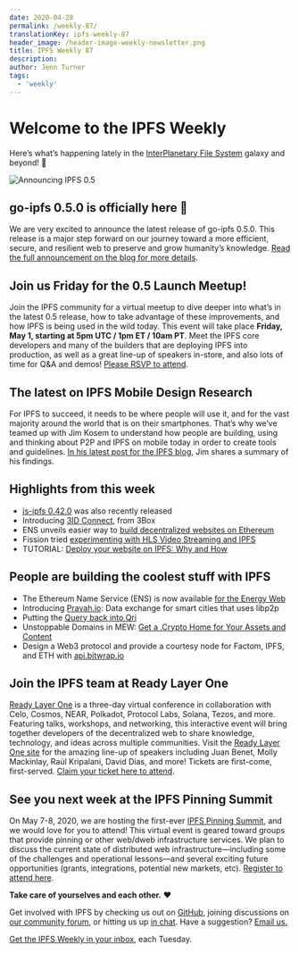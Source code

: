 ```yaml
---
date: 2020-04-28
permalink: /weekly-87/
translationKey: ipfs-weekly-87
header_image: /header-image-weekly-newsletter.png
title: IPFS Weekly 87
description:
author: Jenn Turner
tags:
  - 'weekly'
---
```


# Welcome to the IPFS Weekly

Here’s what’s happening lately in the [InterPlanetary File System](https://ipfs.io/) galaxy and beyond! 🚀

![Announcing IPFS 0.5](../assets/090-go-ipfs-0-5-0-header-image.png)

## go-ipfs 0.5.0 is officially here 🚀

We are very excited to announce the latest release of go-ipfs 0.5.0. This release is a major step forward on our journey toward a more efficient, secure, and resilient web to preserve and grow humanity’s knowledge. [Read the full announcement on the blog for more details](https://blog.ipfs.eth.link/2020-04-28-go-ipfs-0-5-0/).

## Join us Friday for the 0.5 Launch Meetup!

Join the IPFS community for a virtual meetup to dive deeper into what’s in the latest 0.5 release, how to take advantage of these improvements, and how IPFS is being used in the wild today. This event will take place **Friday, May 1, starting at 5pm UTC / 1pm ET / 10am PT**. Meet the IPFS core developers and many of the builders that are deploying IPFS into production, as well as a great line-up of speakers in-store, and also lots of time for Q&A and demos! [Please RSVP to attend](https://www.meetup.com/San-Francisco-IPFS/events/270212268/).

## The latest on IPFS Mobile Design Research

For IPFS to succeed, it needs to be where people will use it, and for the vast majority around the world that is on their smartphones. That’s why we’ve teamed up with Jim Kosem to understand how people are building, using and thinking about P2P and IPFS on mobile today in order to create tools and guidelines. [In his latest post for the IPFS blog](https://blog.ipfs.eth.link/2020-04-24-ipfs-mobile-design-research-findings/), Jim shares a summary of his findings.

## Highlights from this week

- [js-ipfs 0.42.0](https://blog.ipfs.eth.link/2020-04-14-js-ipfs-0-42/) was also recently released
- Introducing [3ID Connect](https://medium.com/3box/introducing-3id-connect-531af4f84d3f), from 3Box
- ENS unveils easier way to [build decentralized websites on Ethereum](https://decrypt.co/26246/ens-unveils-easier-way-to-build-decentralized-websites-on-ethereum)
- Fission tried [experimenting with HLS Video Streaming and IPFS](https://blog.fission.codes/experimenting-with-hls-video-streaming-and-ipfs/)
- TUTORIAL: [Deploy your website on IPFS: Why and How](https://ipfs.tarunbatra.com/blog/decentralization/Deploy-your-website-on-IPFS-Why-and-How/)

## People are building the coolest stuff with IPFS

- The Ethereum Name Service (ENS) is now available [for the Energy Web](https://medium.com/energy-web-insights/ethereum-name-service-ens-is-now-available-for-the-energy-web-a8d884138790)
- Introducing [Pravah.io](https://pravah.io/): Data exchange for smart cities that uses libp2p
- Putting the [Query back into Qri](https://medium.com/qri-io/putting-the-query-back-into-qri-24aa46bf3cbe)
- Unstoppable Domains in MEW: [Get a .Crypto Home for Your Assets and Content](https://medium.com/@myetherwallet/unstoppable-domains-in-mew-get-a-crypto-home-for-your-assets-and-content-5d4847b39f04)
- Design a Web3 protocol and provide a courtesy node for Factom, IPFS, and ETH with [api.bitwrap.io](https://api.bitwrap.io/ipfs/QmUraA27jv1KVWJEPHo8iJj1cd2744M3WBAyWTeNXJPj1d)

## Join the IPFS team at Ready Layer One

[Ready Layer One](https://readylayer.one/) is a three-day virtual conference in collaboration with Celo, Cosmos, NEAR, Polkadot, Protocol Labs, Solana, Tezos, and more. Featuring talks, workshops, and networking, this interactive event will bring together developers of the decentralized web to share knowledge, technology, and ideas across multiple communities. Visit the [Ready Layer One site](https://readylayer.one/) for the amazing line-up of speakers including Juan Benet, Molly Mackinlay, Raúl Kripalani, David Dias, and more! Tickets are first-come, first-served. [Claim your ticket here to attend](https://hopin.to/events/readylayerone?specinf=11809).

## See you next week at the IPFS Pinning Summit

On May 7-8, 2020, we are hosting the first-ever [IPFS Pinning Summit](https://ipfspinningsummit.com/), and we would love for you to attend! This virtual event is geared toward groups that provide pinning or other web/dweb infrastructure services. We plan to discuss the current state of distributed web infrastructure—including some of the challenges and operational lessons—and several exciting future opportunities (grants, integrations, potential new markets, etc). [Register to attend here](https://www.eventbrite.com/e/ipfs-pinning-summit-registration-102720606098).

**Take care of yourselves and each other.** ❤️

Get involved with IPFS by checking us out on [GitHub](https://github.com/ipfs), joining discussions on [our community forum](https://discuss.ipfs.io/), or hitting us up [in chat](https://riot.im/app/#/room/#ipfs:matrix.org). Have a suggestion? [Email us.](mailto:newsletter@ipfs.io)

[Get the IPFS Weekly in your inbox](https://ipfs.us4.list-manage.com/subscribe?u=25473244c7d18b897f5a1ff6b&id=cad54b2230), each Tuesday.
